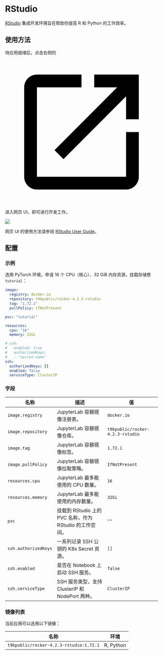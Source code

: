 # RStudio

[RStudio](https://github.com/rstudio/rstudio) 集成开发环境旨在帮助你提高 R 和 Python 的工作效率。

## 使用方法

待应用就绪后，点击右侧的 <svg class="MuiSvgIcon-root MuiSvgIcon-colorPrimary MuiSvgIcon-fontSizeMedium css-jxtyyz" focusable="false" aria-hidden="true" viewBox="0 0 24 24" data-testid="OpenInNewIcon"><path d="M19 19H5V5h7V3H5c-1.11 0-2 .9-2 2v14c0 1.1.89 2 2 2h14c1.1 0 2-.9 2-2v-7h-2zM14 3v2h3.59l-9.83 9.83 1.41 1.41L19 6.41V10h2V3z"></path></svg> 进入网页 UI，即可进行开发工作。

![](https://s2.loli.net/2024/08/20/352KNIgUtiFhbGk.png)

网页 UI 的使用方法请参阅 [RStudio User Guide](https://docs.posit.co/ide/user/)。

## 配置

### 示例

选用 PyTorch 环境，申请 16 个 CPU（核心）、32 GiB 内存资源，挂载存储卷 `tutorial`：

```yaml
image:
  registry: docker.io
  repository: t9kpublic/rocker-4.2.3-rstudio
  tag: "1.72.1"
  pullPolicy: IfNotPresent

pvc: "tutorial"

resources:
  cpu: "16"
  memory: 32Gi

# ssh:
#   enabled: true
#   authorizedKeys:
#   - "secret-name"
ssh:
  authorizedKeys: []
  enabled: false
  serviceType: ClusterIP
```

### 字段

| 名称                 | 描述                                                    | 值                               |
| -------------------- | ------------------------------------------------------- | -------------------------------- |
| `image.registry`     | JupyterLab 容器镜像注册表。                             | `docker.io`                      |
| `image.repository`   | JupyterLab 容器镜像仓库。                               | `t9kpublic/rocker-4.2.3-rstudio` |
| `image.tag`          | JupyterLab 容器镜像标签。                               | `1.72.1`                         |
| `image.pullPolicy`   | JupyterLab 容器镜像拉取策略。                           | `IfNotPresent`                   |
| `resources.cpu`      | JupyterLab 最多能使用的 CPU 数量。                      | `16`                             |
| `resources.memory`   | JupyterLab 最多能使用的内存数量。                       | `32Gi`                           |
| `pvc`                | 挂载到 RStudio 上的 PVC 名称，作为 RStudio 的工作空间。 | `""`                             |
| `ssh.authorizedKeys` | 一系列记录 SSH 公钥的 K8s Secret 资源。                 | `[]`                             |
| `ssh.enabled`        | 是否在 Notebook 上启动 SSH 服务。                       | `false`                          |
| `ssh.serviceType`    | SSH 服务类型，支持 ClusterIP 和 NodePort 两种。         | `ClusterIP`                      |

### 镜像列表

当前应用可以选用以下镜像：

| 名称                                    | 环境      |
| --------------------------------------- | --------- |
| `t9kpublic/rocker-4.2.3-rstudio:1.72.1` | R, Python |
